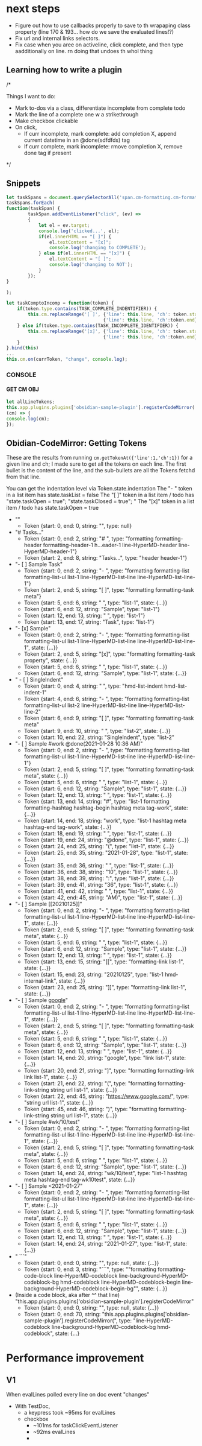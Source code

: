 # next steps
- Figure out how to use callbacks properly to save to th wrapaping class property (line 170 & 193... how do we save the evaluated lines!?)
- Fix url and internal links selectors.
- Fix case when you aree on activeline, click complete, and then type aadditionally on line. rn doing that undoes th whol thing

## Learning how to write a plugin
/*

Things I want to do:
- Mark to-dos via a class, differentiate incomplete from complete todo
- Mark the line of a complete one w a strikethrough
- Make checkbox clickable
- On click, 
    - If curr incomplete, mark complete: add completion X, append current datetime in an @done(sdfdfds) tag 
    - If curr complete, mark incomplete: rmove completion X, remove done tag if present


*/

## Snippets

```typescript
let taskSpans = document.querySelectorAll('span.cm-formatting.cm-formatting-task');
taskSpans.forEach(
function(taskSpan) {
        taskSpan.addEventListener("click", (ev) =>
        {
            let el = ev.target;
            console.log('clicked...', el);
            if(el.innerHTML == "[ ]") {
                el.textContent = "[x]";
                console.log('changing to COMPLETE');
            } else if(el.innerHTML == "[x]") {
                el.textContent = "[ ]";
                console.log('changing to NOT');
            }    
        });
}

);
```

```typescript
let taskComptoIncomp = function(token) {
    if(token.type.contains(TASK_COMPLETE_INDENTIFIER)) {
        this.cm.replaceRange('[ ]', {'line': this.line, 'ch': token.start}, 
                                    {'line': this.line, 'ch':token.end})
    } else if(token.type.contains(TASK_INCOMPLETE_IDENTIFIER)) {
        this.cm.replaceRange('[x]', {'line': this.line, 'ch': token.start}, 
                                    {'line': this.line, 'ch':token.end})
    }
}.bind(this)
...
this.cm.on(currToken, "change", console.log);
```

### CONSOLE

#### GET CM OBJ
```js
let allLineTokens;
this.app.plugins.plugins['obsidian-sample-plugin'].registerCodeMirror(
(cm) => {
console.log(cm);
});
```

## Obidian-CodeMirror: Getting Tokens

These are the results from running `cm.getTokenAt({'line':1,'ch':1})` for a given line and ch; I made sure to get all the tokens on each line. The first bullet is the content of the line, and the sub-bullets are all the Tokens fetchd from that line.

You can get the indentation level via Token.state.indentation
The "- " token in a list item has state.taskList = false
The "[ ]" token in a list item / todo has "state.taskOpen = true"; "state.taskClosed = true"; "
The "[x]" token in a list item / todo has state.taskOpen = true

* ""
    * Token {start: 0, end: 0, string: "", type: null}
* "# Tasks..."
    * Token {start: 0, end: 2, string: "# ", type: "formatting formatting-header formatting-header-1 h…eader-1 line-HyperMD-header line-HyperMD-header-1"}
    * Token {start: 2, end: 8, string: "Tasks…", type: "header header-1"}
* "- [ ] Sample Task"
    * Token {start: 0, end: 2, string: "- ", type: "formatting formatting-list formatting-list-ul list-1 line-HyperMD-list-line line-HyperMD-list-line-1"}
    * Token {start: 2, end: 5, string: "[ ]", type: "formatting formatting-task meta"}
    * Token {start: 5, end: 6, string: " ", type: "list-1", state: {…}}
    * Token {start: 6, end: 12, string: "Sample", type: "list-1"}
    * Token {start: 12, end: 13, string: " ", type: "list-1"}
    * Token {start: 13, end: 17, string: "Task", type: "list-1"}
* "- [x] Sample"
    * Token {start: 0, end: 2, string: "- ", type: "formatting formatting-list formatting-list-ul list-1 line-HyperMD-list-line line-HyperMD-list-line-1", state: {…}} 
    * Token {start: 2, end: 5, string: "[x]", type: "formatting formatting-task property", state: {…}}
    * Token {start: 5, end: 6, string: " ", type: "list-1", state: {…}} 
    * Token {start: 6, end: 12, string: "Sample", type: "list-1", state: {…}}
* "    - [ ] SingleIndent"
    * Token {start: 0, end: 4, string: "    ", type: "hmd-list-indent hmd-list-indent-1"
    * Token {start: 4, end: 6, string: "- ", type: "formatting formatting-list formatting-list-ul list-2 line-HyperMD-list-line line-HyperMD-list-line-2"
    * Token {start: 6, end: 9, string: "[ ]", type: "formatting formatting-task meta"
    * Token {start: 9, end: 10, string: " ", type: "list-2", state: {…}}
    * Token {start: 10, end: 22, string: "SingleIndent", type: "list-2"
* "- [ ] Sample #work @done(2021-01-28 10:36 AM)"
    * Token {start: 0, end: 2, string: "- ", type: "formatting formatting-list formatting-list-ul list-1 line-HyperMD-list-line line-HyperMD-list-line-1"}
    * Token {start: 2, end: 5, string: "[ ]", type: "formatting formatting-task meta", state: {…}} 
    * Token {start: 5, end: 6, string: " ", type: "list-1", state: {…}} 
    * Token {start: 6, end: 12, string: "Sample", type: "list-1", state: {…}} 
    * Token {start: 12, end: 13, string: " ", type: "list-1", state: {…}}
    * Token {start: 13, end: 14, string: "#", type: "list-1 formatting formatting-hashtag hashtag-begin hashtag meta tag-work", state: {…}}
    * Token {start: 14, end: 18, string: "work", type: "list-1 hashtag meta hashtag-end tag-work", state: {…}} 
    * Token {start: 18, end: 19, string: " ", type: "list-1", state: {…}}
    * Token {start: 19, end: 24, string: "@done", type: "list-1", state: {…}}
    * Token {start: 24, end: 25, string: "(", type: "list-1", state: {…}}
    * Token {start: 25, end: 35, string: "2021-01-28", type: "list-1", state: {…}}
    * Token {start: 35, end: 36, string: " ", type: "list-1", state: {…}} 
    * Token {start: 36, end: 38, string: "10", type: "list-1", state: {…}} 
    * Token {start: 38, end: 39, string: ":", type: "list-1", state: {…}} 
    * Token {start: 39, end: 41, string: "36", type: "list-1", state: {…}} 
    * Token {start: 41, end: 42, string: " ", type: "list-1", state: {…}}
    * Token {start: 42, end: 45, string: "AM)", type: "list-1", state: {…}}
* "- [ ] Sample [[20210125]]"
    * Token {start: 0, end: 2, string: "- ", type: "formatting formatting-list formatting-list-ul list-1 line-HyperMD-list-line line-HyperMD-list-line-1", state: {…}} 
    * Token {start: 2, end: 5, string: "[ ]", type: "formatting formatting-task meta", state: {…}} 
    * Token {start: 5, end: 6, string: " ", type: "list-1", state: {…}} 
    * Token {start: 6, end: 12, string: "Sample", type: "list-1", state: {…}} 
    * Token {start: 12, end: 13, string: " ", type: "list-1", state: {…}} 
    * Token {start: 13, end: 15, string: "[[", type: "formatting-link list-1", state: {…}} 
    * Token {start: 15, end: 23, string: "20210125", type: "list-1 hmd-internal-link", state: {…}} 
    * Token {start: 23, end: 25, string: "]]", type: "formatting-link list-1", state: {…}} 
* "- [ ] Sample [google](https://www.google.com/)"
    * Token {start: 0, end: 2, string: "- ", type: "formatting formatting-list formatting-list-ul list-1 line-HyperMD-list-line line-HyperMD-list-line-1", state: {…}} 
    * Token {start: 2, end: 5, string: "[ ]", type: "formatting formatting-task meta", state: {…}} 
    * Token {start: 5, end: 6, string: " ", type: "list-1", state: {…}} 
    * Token {start: 6, end: 12, string: "Sample", type: "list-1", state: {…}} 
    * Token {start: 12, end: 13, string: " ", type: "list-1", state: {…}} 
    * Token {start: 14, end: 20, string: "google", type: "link list-1", state: {…}} 
    * Token {start: 20, end: 21, string: "]", type: "formatting formatting-link link list-1", state: {…}} 
    * Token {start: 21, end: 22, string: "(", type: "formatting formatting-link-string string url list-1", state: {…}} 
    * Token {start: 22, end: 45, string: "https://www.google.com/", type: "string url list-1", state: {…}} 
    * Token {start: 45, end: 46, string: ")", type: "formatting formatting-link-string string url list-1", state: {…}}
* "- [ ] Sample #wk/10/test"
    * Token {start: 0, end: 2, string: "- ", type: "formatting formatting-list formatting-list-ul list-1 line-HyperMD-list-line line-HyperMD-list-line-1", state: {…}} 
    * Token {start: 2, end: 5, string: "[ ]", type: "formatting formatting-task meta", state: {…}} 
    * Token {start: 5, end: 6, string: " ", type: "list-1", state: {…}} 
    * Token {start: 6, end: 12, string: "Sample", type: "list-1", state: {…}} 
    * Token {start: 14, end: 24, string: "wk/10/test", type: "list-1 hashtag meta hashtag-end tag-wk10test", state: {…}} 
* "- [ ] Sample <2021-01-27"
    * Token {start: 0, end: 2, string: "- ", type: "formatting formatting-list formatting-list-ul list-1 line-HyperMD-list-line line-HyperMD-list-line-1", state: {…}}
    * Token {start: 2, end: 5, string: "[ ]", type: "formatting formatting-task meta", state: {…}} 
    * Token {start: 5, end: 6, string: " ", type: "list-1", state: {…}} 
    * Token {start: 6, end: 12, string: "Sample", type: "list-1", state: {…}}
    * Token {start: 12, end: 13, string: " ", type: "list-1", state: {…}} 
    * Token {start: 14, end: 24, string: "2021-01-27", type: "list-1", state: {…}} 
* " ```"
    * Token {start: 0, end: 0, string: "", type: null, state: {…}} 
    * Token {start: 0, end: 3, string: "```", type: ""formatting formatting-code-block  line-HyperMD-codeblock line-background-HyperMD-codeblock-bg hmd-codeblock line-HyperMD-codeblock-begin line-background-HyperMD-codeblock-begin-bg"", state: {…}}
* (Inside a code block, aka after ^^ that line) "this.app.plugins.plugins['obsidian-sample-plugin'].registerCodeMirror"
    * Token {start: 0, end: 0, string: "", type: null, state: {…}} 
    * Token {start: 0, end: 70, string: "this.app.plugins.plugins['obsidian-sample-plugin'].registerCodeMirror(", type: "line-HyperMD-codeblock line-background-HyperMD-codeblock-bg hmd-codeblock", state: {…}



# Performance improvement

## V1
When evalLines polled every line on doc event "changes"
- With TestDoc, 
  - a keypress took ~95ms for evalLines
  - checkbox 
    - ~101ms for taskClickEventListener
    - ~92ms evalLines
    - 
